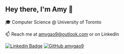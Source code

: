 ## Hey there, I'm Amy 👋
🎓 Computer Science @ University of Toronto 

📫 Reach me at amygao9@outlook.com or on LinkedIn


[![Linkedin Badge](https://img.shields.io/badge/-agao-blue?style=flat&logo=Linkedin&logoColor=white&link=https://www.linkedin.com/in/agao/)](https://www.linkedin.com/in/agao/)
[![GitHub amygao9](https://img.shields.io/github/followers/amygao9?label=follow&style=social)](https://github.com/amygao9)




<!--
**amygaoo/amygaoo** is a ✨ _special_ ✨ repository because its `README.md` (this file) appears on your GitHub profile.

Here are some ideas to get you started:

- 🔭 I’m currently working on ...
- 🌱 I’m currently learning ...
- 👯 I’m looking to collaborate on ...
- 🤔 I’m looking for help with ...
- 💬 Ask me about ...
- 📫 How to reach me: ...
- 😄 Pronouns: ...
- ⚡ Fun fact: ...
-->
